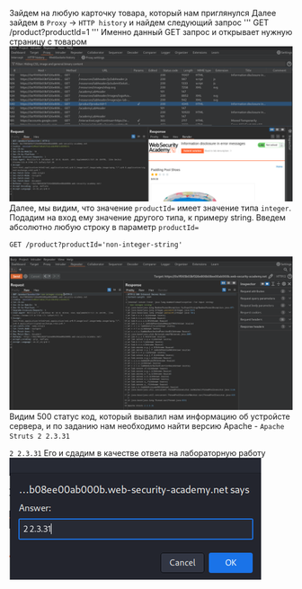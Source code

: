 Зайдем на любую карточку товара, который нам приглянулся
Далее зайдем в `Proxy` -> `HTTP history` и найдем следующий запрос
'''
GET /product?productId=1
'''
Именно данный GET запрос и открывает нужную страницу с товаром
![img](https://github.com/adyatlove/PortSwiggerAcademy/blob/main/6.%20Information%20disclosure%20vulnerabilities/1.%20Information%20disclosure%20in%20error%20messages/pics%20for%20walktrough/1.png)
Далее, мы видим, что значение `productId=` имеет значение типа `integer`. Подадим на вход ему значение другого типа, к примеру string. 
Введем абсолютно любую строку в параметр `productId=`
```
GET /product?productId='non-integer-string'
```
![img](https://github.com/adyatlove/PortSwiggerAcademy/blob/main/6.%20Information%20disclosure%20vulnerabilities/1.%20Information%20disclosure%20in%20error%20messages/pics%20for%20walktrough/2.png)
Видим 500 статус код, который вывалил нам информацию об устройсте сервера, и по заданию нам необходимо найти версию Apache - `Apache Struts 2 2.3.31`

`2 2.3.31` Его и сдадим в качестве ответа на лабораторную работу
![img](https://github.com/adyatlove/PortSwiggerAcademy/blob/main/6.%20Information%20disclosure%20vulnerabilities/1.%20Information%20disclosure%20in%20error%20messages/pics%20for%20walktrough/3.png)

